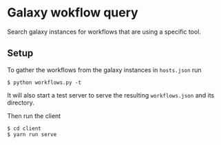 # Galaxy wokflow query
Search galaxy instances for workflows that are using a specific tool.

## Setup
To gather the workflows from the galaxy instances in `hosts.json` run
```
$ python workflows.py -t
```
It will also start a test server to serve the resulting `workflows.json` and its directory. 

Then run the client
```
$ cd client
$ yarn run serve
```